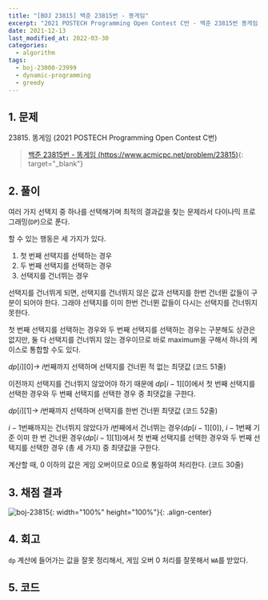 ```yaml
---
title: "[BOJ 23815] 백준 23815번 - 똥게임"
excerpt: "2021 POSTECH Programming Open Contest C번 - 백준 23815번 똥게임 풀이"
date: 2021-12-13
last_modified_at: 2022-03-30
categories:
  - algorithm
tags:
  - boj-23000-23999
  - dynamic-programming
  - greedy
---
```


## 1. 문제
$23815$. 똥게임 (2021 POSTECH Programming Open Contest C번)

> [백준 23815번 - 똥게임 (https://www.acmicpc.net/problem/23815)](https://www.acmicpc.net/problem/23815){: target="_blank"}

## 2. 풀이

여러 가지 선택지 중 하나를 선택해가며 최적의 결과값을 찾는 문제라서 다이나믹 프로그래밍(`DP`)으로 푼다.

할 수 있는 행동은 세 가지가 있다.

1. 첫 번째 선택지를 선택하는 경우
2. 두 번째 선택지를 선택하는 경우
3. 선택지를 건너뛰는 경우

선택지를 건너뛰게 되면, 선택지를 건너뛰지 않은 값과 선택지를 한번 건너뛴 값들이 구분이 되어야 한다. 그래야 선택지를 이미 한번 건너뛴 값들이 다시는 선택지를 건너뛰지 못한다. 

첫 번째 선택지를 선택하는 경우와 두 번째 선택지를 선택하는 경우는 구분해도 상관은 없지만, 둘 다 선택지를 건너뛰지 않는 경우이므로 바로 maximum을 구해서 하나의 케이스로 통합할 수도 있다.

$dp[i][0] \rightarrow$ $i$번째까지 선택하며 선택지를 건너뛴 적 없는 최댓값 (코드 51줄)

이전까지 선택지를 건너뛰지 않았어야 하기 때문에 $dp[i-1][0]$에서 첫 번째 선택지를 선택한 경우와 두 번째 선택지를 선택한 경우 중 최댓값을 구한다.

$dp[i][1] \rightarrow$ $i$번째까지 선택하며 선택지를 한번 건너뛴 최댓값 (코드 52줄)

$i-1$번째까지는 건너뛰지 않았다가 $i$번째에서 건너뛰는 경우($dp[i-1][0]$), $i-1$번째 기준 이미 한 번 건너뛴 경우($dp[i-1][1]$)에서 첫 번째 선택지를 선택한 경우와 두 번째 선택지를 선택한 경우 (총 세 가지) 중 최댓값을 구한다.

계산할 때, $0$ 이하의 값은 게임 오버이므로 $0$으로 통일하여 처리한다. (코드 30줄)

## 3. 채점 결과

![boj-23815](https://user-images.githubusercontent.com/30232837/160779491-1c418b5c-3220-49d3-8650-8dd1b096b0da.png "boj-23815"){: width="100%" height="100%"}{: .align-center}

## 4. 회고

`dp` 계산에 들어가는 값을 잘못 정리해서, 게임 오버 $0$ 처리를 잘못해서 `WA`를 받았다.

## 5. 코드

<script src="https://gist.github.com/BurningFalls/9bd8c60b27a9d7485d5bd73f0254529d.js"></script>
